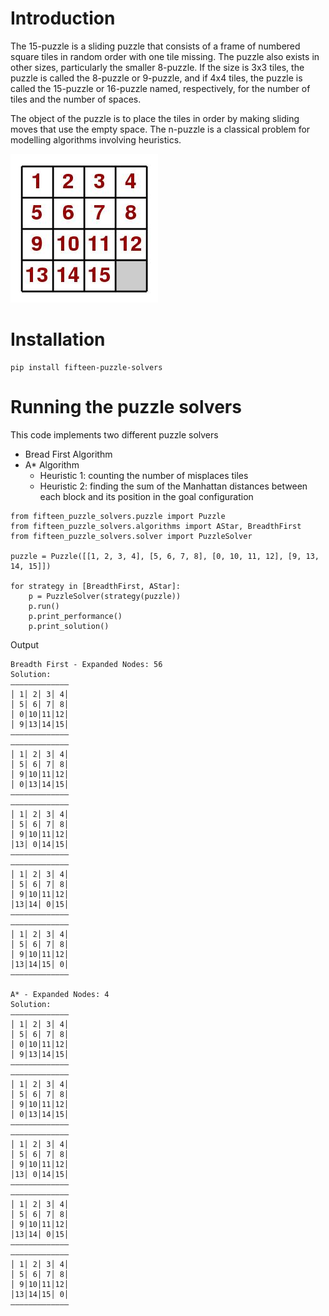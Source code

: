 # Introduction

The 15-puzzle is a sliding puzzle that consists of a frame of numbered
square tiles in random order with one tile missing.
The puzzle also exists in other sizes, particularly the smaller 8-puzzle.
If the size is 3x3 tiles, the puzzle is called the 8-puzzle or 9-puzzle, and
if 4x4 tiles, the puzzle is called the 15-puzzle or 16-puzzle named,
respectively, for the number of tiles and the number of spaces.

The object of the puzzle is to place the tiles in order by making sliding
moves that use the empty space.
The n-puzzle is a classical problem for modelling algorithms involving
heuristics.

![Alt text](puzzle.jpg)


# Installation
```
pip install fifteen-puzzle-solvers
```

# Running the puzzle solvers

This code implements two different puzzle solvers
* Bread First Algorithm
* A* Algorithm
  * Heuristic 1: counting the number of misplaces tiles
  * Heuristic 2: finding the sum of the Manhattan distances between each block
      and its position in the goal configuration

```
from fifteen_puzzle_solvers.puzzle import Puzzle
from fifteen_puzzle_solvers.algorithms import AStar, BreadthFirst
from fifteen_puzzle_solvers.solver import PuzzleSolver

puzzle = Puzzle([[1, 2, 3, 4], [5, 6, 7, 8], [0, 10, 11, 12], [9, 13, 14, 15]])

for strategy in [BreadthFirst, AStar]:
    p = PuzzleSolver(strategy(puzzle))
    p.run()
    p.print_performance()
    p.print_solution()
```

Output
```
Breadth First - Expanded Nodes: 56
Solution:
—————————————
│ 1│ 2│ 3│ 4│
│ 5│ 6│ 7│ 8│
│ 0│10│11│12│
│ 9│13│14│15│
—————————————
—————————————
│ 1│ 2│ 3│ 4│
│ 5│ 6│ 7│ 8│
│ 9│10│11│12│
│ 0│13│14│15│
—————————————
—————————————
│ 1│ 2│ 3│ 4│
│ 5│ 6│ 7│ 8│
│ 9│10│11│12│
│13│ 0│14│15│
—————————————
—————————————
│ 1│ 2│ 3│ 4│
│ 5│ 6│ 7│ 8│
│ 9│10│11│12│
│13│14│ 0│15│
—————————————
—————————————
│ 1│ 2│ 3│ 4│
│ 5│ 6│ 7│ 8│
│ 9│10│11│12│
│13│14│15│ 0│
—————————————

A* - Expanded Nodes: 4
Solution:
—————————————
│ 1│ 2│ 3│ 4│
│ 5│ 6│ 7│ 8│
│ 0│10│11│12│
│ 9│13│14│15│
—————————————
—————————————
│ 1│ 2│ 3│ 4│
│ 5│ 6│ 7│ 8│
│ 9│10│11│12│
│ 0│13│14│15│
—————————————
—————————————
│ 1│ 2│ 3│ 4│
│ 5│ 6│ 7│ 8│
│ 9│10│11│12│
│13│ 0│14│15│
—————————————
—————————————
│ 1│ 2│ 3│ 4│
│ 5│ 6│ 7│ 8│
│ 9│10│11│12│
│13│14│ 0│15│
—————————————
—————————————
│ 1│ 2│ 3│ 4│
│ 5│ 6│ 7│ 8│
│ 9│10│11│12│
│13│14│15│ 0│
—————————————
```


